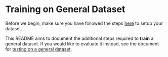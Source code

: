 # Training on General Dataset

Before we begin, make sure you have followed the steps [here](SETUP_GENERAL_DATASET.md) to setup your dataset.

This README aims to document the additional steps required to **train** a general dataset. If you would like to evaluate it instead, see the document for [testing on a general dataset](TESTING_ON_GENERAL_DATASET.md). 
